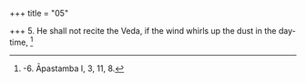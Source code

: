 +++
title = "05"

+++
5. He shall not recite the Veda, if the wind whirls up the dust in the day-time, [^4] 


[^4]:  -6. Āpastamba I, 3, 11, 8.
